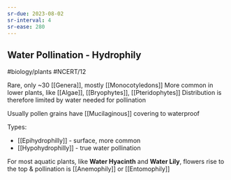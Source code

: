 ```yaml
---
sr-due: 2023-08-02
sr-interval: 4
sr-ease: 280
---
```


## Water Pollination - Hydrophily
#biology/plants #NCERT/12 


Rare, only ~30 [[Genera]], mostly [[Monocotyledons]] 
More common in lower plants, like [[Algae]], [[Bryophytes]], [[Pteridophytes]]
Distribution is therefore limited by water needed for pollination

Usually pollen grains have [[Mucilaginous]] covering to waterproof

Types:
- [[Epihydrophilly]] - surface, more common 
- [[Hypohydrophilly]] - true water pollination

For most aquatic plants, like **Water Hyacinth** and **Water Lily**, flowers rise to the top & pollination is [[Anemophily]] or [[Entomophily]]
